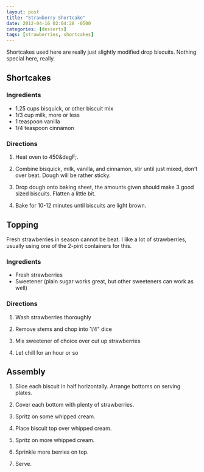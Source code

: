 ```yaml
---
layout: post
title: "Strawberry Shortcake"
date: 2012-04-16 02:04:28 -0500
categories: [desserts]
tags: [strawberries, shortcakes]
---
```

Shortcakes used here are really just slightly modified drop biscuits. Nothing special here, really.

## Shortcakes

### Ingredients

* 1.25 cups bisquick, or other biscuit mix
* 1/3 cup milk, more or less
* 1 teaspoon vanilla
* 1/4 teaspoon cinnamon


### Directions
1.  Heat oven to 450&degF;.

1.  Combine bisquick, milk, vanilla, and cinnamon, stir until just mixed, don't over beat. Dough will be rather sticky.

1.  Drop dough onto baking sheet, the amounts given should make 3 good sized biscuits. Flatten a little bit.

1.  Bake for 10-12 minutes until biscuits are light brown.

## Topping

Fresh strawberries in season cannot be beat. I like a lot of strawberries, usually using one of the 2-pint containers for this.

### Ingredients

* Fresh strawberries
* Sweetener (plain sugar works great, but other sweeteners can work as well)

### Directions

1.  Wash strawberries thoroughly

1.  Remove stems and chop into 1/4" dice

1.  Mix sweetener of choice over cut up strawberries

1.  Let chill for an hour or so

## Assembly

1.  Slice each biscuit in half horizontally. Arrange bottoms on serving plates.

1.  Cover each bottom with plenty of strawberries.

1.  Spritz on some whipped cream.

1.  Place biscuit top over whipped cream.

1.  Spritz on more whipped cream.

1.  Sprinkle more berries on top.

1.  Serve.

